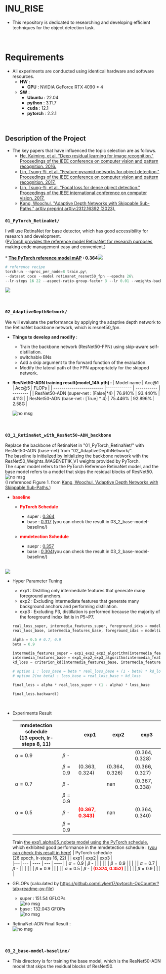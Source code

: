 # INU_RISE

* This repository is dedicated to researching and developing efficient techniques for the object detection task.

</br>

# Requirements

* All experiments are conducted using identical hardware and software resources.
   * **HW** : 
     * **GPU** : NVIDIA GeForce RTX 4090 * 4
   * **SW** :
      * **Ubuntu** : 22.04
      * **python** : 3.11.7
      * **cuda** : 12.1
      * **pytorch** : 2.2.1

</br>

## Description of the Project
- The key papers that have influenced the topic selection are as follows.
   * [He, Kaiming, et al. "Deep residual learning for image recognition." Proceedings of the IEEE conference on computer vision and pattern recognition. 2016.](https://arxiv.org/abs/1512.03385)
   * [Lin, Tsung-Yi, et al. "Feature pyramid networks for object detection." Proceedings of the IEEE conference on computer vision and pattern recognition. 2017.](https://arxiv.org/abs/1612.03144)
   * [Lin, Tsung-Yi, et al. "Focal loss for dense object detection." Proceedings of the IEEE international conference on computer vision. 2017.](https://arxiv.org/abs/1708.02002)
   * [Kang, Woochul. "Adaptive Depth Networks with Skippable Sub-Paths." arXiv preprint arXiv:2312.16392 (2023).](https://arxiv.org/abs/2312.16392)


### `01_PyTorch_RetinaNet/` 
I will use RetinaNet for base detector, which has good accessibility for research and development.
</br>([PyTorch provides the reference model RetinaNet for research purposes](https://github.com/pytorch/vision/blob/main/torchvision/models/detection/retinanet.py), making code management easy and convenient.)
</br></br>* **[The PyTorch reference model mAP](https://pytorch.org/vision/main/models/generated/torchvision.models.detection.retinanet_resnet50_fpn.html#torchvision.models.detection.retinanet_resnet50_fpn) : 0.364**![](./images/PyTorch_RetinaNet_ResNet50_FPN_Weightsimage.png)
``` python
# reference recipe
torchrun --nproc_per_node=8 train.py\
--dataset coco --model retinanet_resnet50_fpn --epochs 26\
--lr-steps 16 22 --aspect-ratio-group-factor 3 --lr 0.01 --weights-backbone ResNet50_Weights.IMAGENET1K_V1
``` 
![](./images/RetinaNet_PyTorch_Reference_Result.png)

</br>

### `02_AdaptiveDepthNetwork/`
We will evaluate the performance by applying the adaptive depth network to the RetinaNet backbone network, which is resnet50_fpn.
   * **Things to develop and modify :**
     * Train the backbone network (ResNet50-FPN) using skip-aware self-distillation.
     * switchable BNs
     * Add a skip argument to the forward function of the evaluation.
     * Modify the lateral path of the FPN appropriately for the skipped network.
   * **ResNet50-ADN training result(model_145.pth) :** 
      | Model name                | Acc@1  | Acc@5 |  FLOPs   |
      | ------------------------- |------------- | ----------- | -------- |
      | ResNet50-ADN (super-net : [False]*4) |     76.910%   |   93.440%     |   4.11G  |
      | ResNet50-ADN (base-net : [True] * 4)   |     75.446%   |   92.896%     |   2.58G  |
      
      ![no msg](./images/ADN_ImageNet_Result.png)


</br>

### `03_1_RetinaNet_with_ResNet50-ADN_backbone`
Replace the backbone of RetinaNet in "01_PyTorch_RetinaNet/" with ResNet50-ADN (base-net) from "02_AdaptiveDepthNetwork/".
</br>The baseline is initialized by initializing the backbone network with the ResNet50_Weights.IMAGENET1K_V1 weights provided by PyTorch. 
</br>The super model refers to the PyTorch Reference RetinaNet model, and the base model refers to a model that skips the residual blocks of ResNet50.
![no msg](./images/ADN.png)
</br>(I referenced Figure 1. from [Kang, Woochul. 'Adaptive Depth Networks with Skippable Sub-Paths.](https://arxiv.org/abs/2312.16392))

* <span style="color:red">**baseline**</span>
   - <span style="color:red">**PyTorch Schedule**</span> 
      * super : [0.364](https://github.com/LeeHyungSeop/INU_RISE/blob/main/01_PyTorch_RetinaNet/logs/pytorch_recipe_model_25.txt)
      * base : [0.317](https://github.com/LeeHyungSeop/INU_RISE/blob/main/03_2_base-model-baseline/logs/base_model_pytorch_baseline_torchWeight.txt) (you can check the result in 03_2_base-model-baseline/)
   - <span style="color:red">**mmdetection Schedule**</span> 
      * suepr : [0.357](https://github.com/LeeHyungSeop/INU_RISE/blob/main/03_1_RetinaNet_with_ResNet50-ADN_backbone/logs/super_model_mmdetection_baseline_torchWeight_test.txt)
      * base : [0.304](https://github.com/LeeHyungSeop/INU_RISE/blob/main/03_2_base-model-baseline/logs/base_model_mmdetection_baseline_torchWeight.txt)(you can check the result in 03_2_base-model-baseline/)
      
      </br>


![](./images/foreground_idx_list.png)
* Hyper Parameter Tuning
  * exp1 : Distilling only intermediate features that generate many foreground anchors.
  * exp2 : Excluding intermediate features that generate many background anchors and performing distillation.
  * exp3 : Excluding P3, distillation is performed because the majority of the foreground index list is in P5~P7.
  

   ``` python
   real_loss_super, intermedia_features_super, foreground_idxs = model(images, targets, skip=[False, False, False, False])
   real_loss_base, intermedia_features_base, foreground_idxs = model(images, targets, skip=[True, True, True, True])

   alpha = 0.5 # 0.7, 0.9
   beta = 0.9
   
   intermedia_features_super = exp1_exp2_exp3_algorithm(intermedia_features_super, foreground_idx_list)
   intermedia_features_base = exp1_exp2_exp3_algorithm(intermedia_features_base, foreground_idxs)
   kd_loss = criterion_kd(intermedia_features_base, intermedia_features_super)
   
   # option 1 : loss_base = beta * real_loss_base + (1 - beta) * kd_loss
   # option 2(no beta) : loss_base = real_loss_base + kd_loss

   final_loss = alpha * real_loss_super + (1 - alpha) * loss_base

   final_loss.backward()
   ```
   </br>

* Experiments Result

   |         mmdetection schedule</br>(13 epoch, lr-steps 8, 11)      |             | exp1           | exp2           | exp3 |  
   |---            |---          | ----           | ---            | ---- |
   | $\alpha=0.9$  | $\beta$ -   |                |                | (0.364, 0.328) | 
   |               | $\beta=0.9$ | (0.363, 0.324) | (0.364, 0.326) | (0.366, 0.327) |
   | $\alpha=0.7$  | $\beta$ -   |                | nan            | (0.367, 0.338) | 
   |               | $\beta=0.9$ |                |                |                |
   | $\alpha=0.5$  | $\beta$ -   | **<span style="color:red">(0.367, 0.343)</span>** | nan            | (0.364, 0.340) | 
   |               | $\beta=0.9$ |                |                |                |

   Train <u>the exp1_alpha05_nobeta model using the PyTorch schedule</u>, which exhibited good performance in the mmdetection schedule : 
([you can check this result in here](https://github.com/LeeHyungSeop/RetinaNet-ADN/blob/main/03_1_RetinaNet_with_ResNet50-ADN_backbone/logs/exp1_goodF_alpha05_noBeta_model_23_test.txt))
   |         PyTorch schedule</br>(26 epoch, lr-steps 16, 22)      |             | exp1           | exp2           | exp3 |  
   |---            |---          | ----           | ---            | ---- |
   | $\alpha=0.9$  | $\beta$ -   |                |                |  | 
   |               | $\beta=0.9$ |  |  |  |
   | $\alpha=0.7$  | $\beta$ -   |                |             |  | 
   |               | $\beta=0.9$ |                |                |                |
   | $\alpha=0.5$  | $\beta$ -   | **<span style="color:red">(0.374, 0.352)</span>** |             |  | 
   |               | $\beta=0.9$ |                |                |                |
* GFLOPs (calculated by https://github.com/Lyken17/pytorch-OpCounter?tab=readme-ov-file)
   * super : 151.54 GFLOPs
   </br>![no msg](https://github.com/LeeHyungSeop/RetinaNet-ADN/tree/main/images/super_GLOPs.png)
   * base : 132.043 GFOPs
   </br>![no msg](https://github.com/LeeHyungSeop/RetinaNet-ADN/tree/main/images/base_GFLOPs.png)

* RetinaNet-ADN Final Result :
   </br>![no msg](https://github.com/LeeHyungSeop/RetinaNet-ADN/tree/main/images/final_result.png)

</br>

### `03_2_base-model-baseline/`

* This directory is for training the base model, which is the ResNet50-ADN model that skips the residual blocks of ResNet50.
